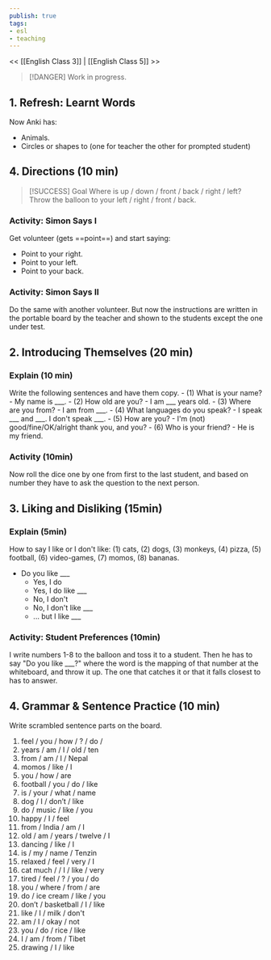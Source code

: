 ```yaml
---
publish: true
tags:
- esl
- teaching
---
```


<< [[English Class 3]] | [[English Class 5]] >>

> [!DANGER]
> Work in progress.

## 1. Refresh: Learnt Words
Now Anki has:
- Animals.
- Circles or shapes to 
 (one for teacher the other for prompted student)
## 4. Directions (10 min)

> [!SUCCESS] Goal
> Where is up / down / front / back / right / left?
> Throw the balloon to your left / right / front / back.

### Activity: Simon Says I
Get volunteer (gets ==point==) and start saying:
- Point to your right.
- Point to your left.
- Point to your back.

### Activity: Simon Says II
Do the same with another volunteer. But now the instructions are written in the portable board by the teacher and shown to the students except the one under test.
## 2. Introducing Themselves (20 min)
### Explain (10 min)
Write the following sentences and have them copy.
	- (1) What is your name? - My name is \_\_\_.
	- (2) How old are you? -  I am \_\_\_ years old.
	- (3) Where are you from? - I am from \_\_\_.
	- (4) What languages do you speak? - I speak \_\_\_ and \_\_\_. I don't speak \_\_\_.
	- (5) How are you? - I'm (not) good/fine/OK/alright thank you, and you?
	- (6) Who is your friend? - He is my friend.

### Activity (10min)
Now roll the dice one by one from first to the last student, and based on number they have to ask the question to the next person. 

## 3. Liking and Disliking (15min)
### Explain (5min)
How to say I like or I don't like:
(1) cats, (2) dogs, (3) monkeys, (4) pizza, (5) football, (6) video-games, (7) momos, (8) bananas.
- Do you like \_\_\_
	- Yes, I do
	- Yes, I do like \_\_\_
	- No, I don't
	- No, I don't like \_\_\_
	- ... but I like \_\_\_

### Activity: Student Preferences (10min)
I write numbers 1-8 to the balloon and toss it to a student. Then he has to say "Do you like \_\_\_?" where the word is the mapping of that number at the whiteboard, and throw it up. The one that catches it or that it falls closest to has to answer.

## 4. **Grammar & Sentence Practice** (10 min)
Write scrambled sentence parts on the board.
1. feel / you / how / ? / do /
2. years / am / I / old / ten
3. from / am / I / Nepal
4. momos / like / I
5. you / how / are
6. football / you / do / like
7. is / your / what / name
8. dog / I / don’t / like
9. do / music / like / you
10. happy / I / feel
11. from / India / am / I
12. old / am / years / twelve / I
13. dancing / like / I
14. is / my / name / Tenzin
15. relaxed / feel / very / I
16. cat much / / I / like / very
17. tired / feel / ? / you / do
18. you / where / from / are
19. do / ice cream / like / you
20. don’t / basketball / I / like
21. like / I / milk / don't
22. am / I / okay / not
23. you / do / rice / like
24. I / am / from / Tibet
25. drawing / I / like